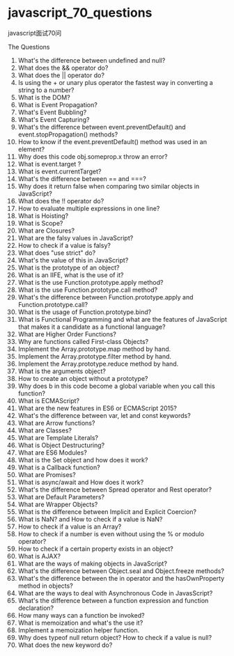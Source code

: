 # javascript_70_questions
javascript面试70问

The Questions
1. What's the difference between undefined and null?
2. What does the && operator do?
3. What does the || operator do?
4. Is using the + or unary plus operator the fastest way in converting a string to a number?
5. What is the DOM?
6. What is Event Propagation?
7. What's Event Bubbling?
8. What's Event Capturing?
9. What's the difference between event.preventDefault() and event.stopPropagation() methods?
10. How to know if the event.preventDefault() method was used in an element?
11. Why does this code obj.someprop.x throw an error?
12. What is event.target ?
13. What is event.currentTarget?
14. What's the difference between == and ===?
15. Why does it return false when comparing two similar objects in JavaScript?
16. What does the !! operator do?
17. How to evaluate multiple expressions in one line?
18. What is Hoisting?
19. What is Scope?
20. What are Closures?
21. What are the falsy values in JavaScript?
22. How to check if a value is falsy?
23. What does "use strict" do?
24. What's the value of this in JavaScript?
25. What is the prototype of an object?
26. What is an IIFE, what is the use of it?
27. What is the use Function.prototype.apply method?
28. What is the use Function.prototype.call method?
29. What's the difference between Function.prototype.apply and Function.prototype.call?
30. What is the usage of Function.prototype.bind?
31. What is Functional Programming and what are the features of JavaScript that makes it a candidate as a functional language?
32. What are Higher Order Functions?
33. Why are functions called First-class Objects?
34. Implement the Array.prototype.map method by hand.
35. Implement the Array.prototype.filter method by hand.
36. Implement the Array.prototype.reduce method by hand.
37. What is the arguments object?
38. How to create an object without a prototype?
39. Why does b in this code become a global variable when you call this function?
40. What is ECMAScript?
41. What are the new features in ES6 or ECMAScript 2015?
42. What's the difference between var, let and const keywords?
43. What are Arrow functions?
44. What are Classes?
45. What are Template Literals?
46. What is Object Destructuring?
47. What are ES6 Modules?
48. What is the Set object and how does it work?
49. What is a Callback function?
50. What are Promises?
51. What is async/await and How does it work?
52. What's the difference between Spread operator and Rest operator?
53. What are Default Parameters?
54. What are Wrapper Objects?
55. What is the difference between Implicit and Explicit Coercion?
56. What is NaN? and How to check if a value is NaN?
57. How to check if a value is an Array?
58. How to check if a number is even without using the % or modulo operator?
59. How to check if a certain property exists in an object?
60. What is AJAX?
61. What are the ways of making objects in JavaScript?
62. What's the difference between Object.seal and Object.freeze methods?
63. What's the difference between the in operator and the hasOwnProperty method in objects?
64. What are the ways to deal with Asynchronous Code in JavasScript?
65. What's the difference between a function expression and function declaration?
66. How many ways can a function be invoked?
67. What is memoization and what's the use it?
68. Implement a memoization helper function.
69. Why does typeof null return object? How to check if a value is null?
70. What does the new keyword do?
